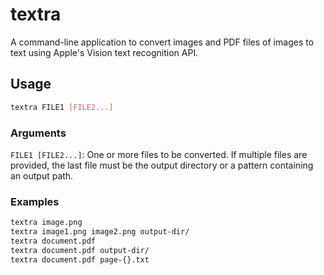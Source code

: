 # textra

A command-line application to convert images and PDF files of images to text using Apple's Vision text recognition API.

## Usage

```sh
textra FILE1 [FILE2...]
```

### Arguments

`FILE1 [FILE2...]`: One or more files to be converted. If multiple files are provided, the last file must be the output directory or a pattern containing an output path.

### Examples

```sh
textra image.png
textra image1.png image2.png output-dir/
textra document.pdf
textra document.pdf output-dir/
textra document.pdf page-{}.txt
```
